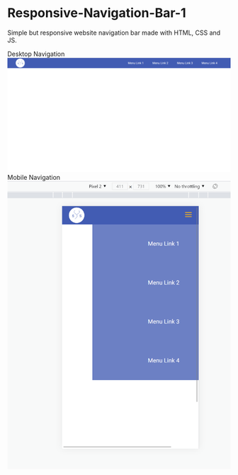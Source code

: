 # Responsive-Navigation-Bar-1

Simple but responsive website navigation bar made with HTML, CSS and JS.

Desktop Navigation ![Desktop Navigation](./Images/Others/Desktop_navigation.png)
Mobile Navigation ![Mobile Navigation](./Images/Others/Mobile_navigation.png)
